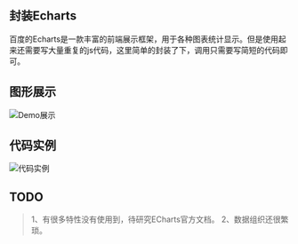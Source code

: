 ## 封装Echarts
百度的Echarts是一款丰富的前端展示框架，用于各种图表统计显示。但是使用起来还需要写大量重复的js代码，这里简单的封装了下，调用只需要写简短的代码即可。

## 图形展示
![Demo展示](http://images.cnblogs.com/cnblogs_com/yangtze-yufei/860899/o_%e7%bb%9f%e8%ae%a1%e5%9b%be.png)

## 代码实例
![代码实例](http://images.cnblogs.com/cnblogs_com/yangtze-yufei/860899/o_%e4%bb%a3%e7%a0%81.png)

## TODO
> 1、有很多特性没有使用到，待研究ECharts官方文档。
> 2、数据组织还很繁琐。
